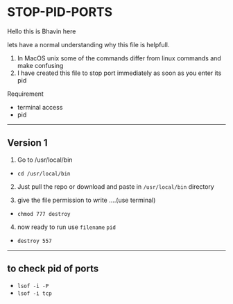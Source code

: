 # STOP-PID-PORTS


Hello this is Bhavin here 

lets have a normal understanding why this file is helpfull. 

1. In MacOS unix some of the commands differ from linux commands and make confusing
2. I have created this file to stop port immediately as soon as you enter its pid

>
Requirement
- terminal access
- pid

------
Version 1
-----


>
1. Go to /usr/local/bin
- `cd /usr/local/bin`

2. Just pull the repo or download and paste in  `/usr/local/bin` directory

3. give the file permission to write ....(use terminal)
- `chmod 777 destroy `

4. now ready to run use `filename` `pid`
-  `destroy 557`


------
to check pid of ports
-------

- `lsof -i -P`
- `lsof -i tcp`


